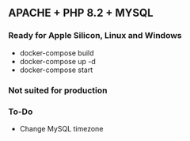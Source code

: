 ## APACHE + PHP 8.2 + MYSQL
### Ready for Apple Silicon, Linux and Windows

- docker-compose build
- docker-compose up -d
- docker-compose start

### Not suited for production

### To-Do
- Change MySQL timezone
